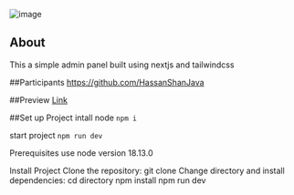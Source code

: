 ![image](https://user-images.githubusercontent.com/55858014/220608828-c89a92b6-25f8-4915-8c9e-d76f4dbd3ce8.png)



## About
  This a simple admin panel built using nextjs  and tailwindcss


##Participants
https://github.com/HassanShanJava

##Preview
[Link](https://nextjs-chartjs-dashboard.vercel.app/)

##Set up Project
intall node
```npm i ```

start project
```npm run dev ```


Prerequisites
use node version 18.13.0

Install Project
Clone the repository:
git clone <repo github link>
Change directory and install dependencies:
cd directory
npm install
npm run dev  
  
